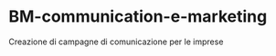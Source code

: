 BM-communication-e-marketing
============================

Creazione di campagne di comunicazione per le imprese
